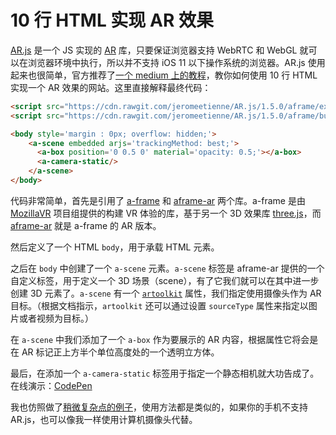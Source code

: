 # 10 行 HTML 实现 AR 效果

[AR.js][arjs] 是一个 JS 实现的 [AR][ar] 库，只要保证浏览器支持 WebRTC 和 WebGL 就可以在浏览器环境中执行，所以并不支持 iOS 11 以下操作系统的浏览器。AR.js 使用起来也很简单，官方推荐了[一个 medium 上的教程](https://medium.com/arjs/augmented-reality-in-10-lines-of-html-4e193ea9fdbf)，教你如何使用 10 行 HTML 实现一个 AR 效果的网站。这里直接解释最终代码：

```html
<script src="https://cdn.rawgit.com/jeromeetienne/AR.js/1.5.0/aframe/examples/vendor/aframe/build/aframe.min.js"></script>
<script src="https://cdn.rawgit.com/jeromeetienne/AR.js/1.5.0/aframe/build/aframe-ar.js"></script>

<body style='margin : 0px; overflow: hidden;'>
    <a-scene embedded arjs='trackingMethod: best;'>
      <a-box position='0 0.5 0' material='opacity: 0.5;'></a-box>
      <a-camera-static/>
    </a-scene>
</body>
```

代码非常简单，首先是引用了 [a-frame][a-frame] 和 [aframe-ar][aframe-ar] 两个库。a-frame 是由 [MozillaVR][mozvr] 项目组提供的构建 VR 体验的库，基于另一个 3D 效果库 [three.js][three.js]，而 [aframe-ar] 就是 a-frame 的 AR 版本。

然后定义了一个 HTML ``body``，用于承载 HTML 元素。

之后在 ``body`` 中创建了一个 ``a-scene`` 元素。``a-scene`` 标签是 aframe-ar 提供的一个自定义标签，用于定义一个 3D 场景（scene），有了它我们就可以在其中进一步创建 3D 元素了。``a-scene`` 有一个 [``artoolkit``][artoolkit] 属性，我们指定使用摄像头作为 AR 目标。（根据文档指示，``artoolkit`` 还可以通过设置 ``sourceType`` 属性来指定以图片或者视频为目标。）

在 ``a-scene`` 中我们添加了一个 ``a-box`` 作为要展示的 AR 内容，根据属性它将会是在 AR 标记正上方半个单位高度处的一个透明立方体。

最后，在添加一个 ``a-camera-static`` 标签用于指定一个静态相机就大功告成了。在线演示：[CodePen](https://codepen.io/jeromeetienne/pen/mRqqzb)

我也仿照做了[稍微复杂点的例子](https://github.com/kxxoling/AR-Overload-Chick)，使用方法都是类似的，如果你的手机不支持 AR.js，也可以像我一样使用计算机摄像头代替。

[arjs]: https://github.com/jeromeetienne/AR.js/
[ar]: https://en.wikipedia.org/wiki/Augmented_reality
[a-frame]: https://aframe.io/
[aframe-ar]: https://github.com/jeromeetienne/AR.js/blob/master/aframe/README.md
[mozvr]: https://mozvr.com/
[three.js]: https://threejs.org/
[artoolkit]: https://github.com/jeromeetienne/AR.js/blob/master/aframe/README.md#artoolkit-system

